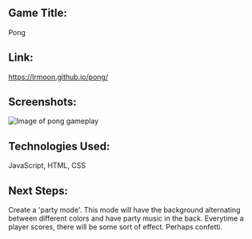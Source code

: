 ## Game Title: 

Pong

## Link:
https://lrmoon.github.io/pong/

## Screenshots:

![Image of pong gameplay](https://i.imgur.com/p4mnxXS.jpg)


## Technologies Used: 

JavaScript, HTML, CSS

## Next Steps:

Create a 'party mode'. This mode will have the background alternating between different colors and have party music in the back. Everytime a player scores, there will be some sort of effect. Perhaps confetti.